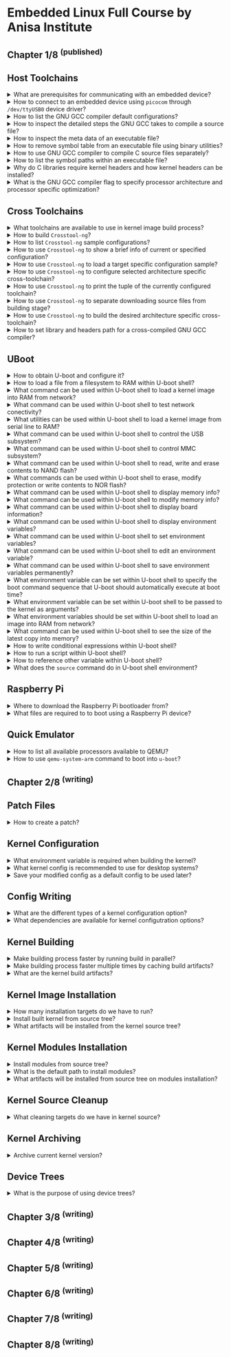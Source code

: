 # Embedded Linux Full Course by Anisa Institute

## Chapter 1/8 <sup>(published)</sup>

## Host Toolchains

<details>
<summary>What are prerequisites for communicating with an embedded device?</summary>

> **Description**
>
> The board should be physically connected to the host using USB to Serial
> cable.
>
> The program which can be used to connect the board with a TTY are as follows:
>
> * minicom
> * picocom
> * gtkterm
> * putty
> * screen
> * tio
>
> ---
> **Resources**
> - Embedded Linux Full Course - 3:25:00
> ---
> **References**
> ---
</details>

<details>
<summary>How to connect to an embedded device using <code>picocom</code> through <code>/dev/ttyUSB0</code> device driver?</summary>

> ```sh
> picocom --baud 115200 /dev/ttyUSB0
> ``````
>
> In case you don't have enough permission to run this command, you need to add
> your user into the `dialout` group:
>
> ```sh
> usermod -G -a dialout brian
> ``````

> Origin: 14:55:00

> References:
---
</details>

<details>
<summary>How to list the GNU GCC compiler default configurations?</summary>

> ```sh
> gcc -v
> ``````

> Origin: 4:30:00

> References:
---
</details>

<details>
<summary>How to inspect the detailed steps the GNU GCC takes to compile a source file?</summary>

> ```sh
> gcc -v -o program source.c
> ``````

> Origin: 4:35:00

> References:
---
</details>

<details>
<summary>How to inspect the meta data of an executable file?</summary>

> ```sh
> file executable
> ``````

> Origin: 4:45:00

> References:
---
</details>

<details>
<summary>How to remove symbol table from an executable file using binary utilities?</summary>

> ```sh
> strip executable
> ``````

> Origin: 4:47:00

> References:
---
</details>

<details>
<summary>How to use GNU GCC compiler to compile C source files separately?</summary>

> ```sh
> gcc -c main.c
> gcc -c util.c
> gcc -o program main.o util.o
> ``````

> Origin: 4:55:00

> References:
---
</details>

<details>
<summary>How to list the symbol paths within an executable file?</summary>

> ```sh
> nm executable
> ``````

> Origin: 4:42:00

> References:
---
</details>

<details>
<summary>Why do C libraries require kernel headers and how kernel headers can be installed?</summary>

> C libraries and compiled programs need to interact with the kernel. Available
> system calls, many constant definitions and data structures are defined in
> kernel headers. Therefore, compiling C libraries require kernel headers.
>
> Kernel headers can be found in the kernel source tree in `include/uapi` and
> `arch/<arch>/include/uapi`. These headers can be included in C source files
> as `<linux>` and `<unistd>`.
>
> To install kernel headers, run the following `make` target in the kernel
> source tree:
>
> ```sh
> make headers_install
> ``````

> Origin: 5:00:00

> References:
---
</details>

<details>
<summary>What is the GNU GCC compiler flag to specify processor architecture and processor specific optimization?</summary>

> `-march` option is used to set processor architecture, e.g. armv6, armv7,
> aarch64, x86\_64, etc. `-mtune` option is used to set processor specific
> optimization, e.g. bcm2835, bcm2711, etc.
>
> ```sh
> gcc -march armv6 -mtune bcm2835 source.c
> ``````

> Origin: 5:50:00

> References:
---
</details>

## Cross Toolchains

<details>
<summary>What toolchains are available to use in kernel image build process?</summary>

> Some utilities automate the process of building the toolchains:
>
> * [Crosstool-ng](https://crosstool-ng.github.io)
> * [Buildroot](https://buildroot.org)
> * [PTXdist](https://ptxdist.org)
> * [OpenEmbedded](https://openembedded.org) and [Yocto project](https://yoctoproject.org)

> Origin: 5:59:00

> References:
---
</details>

<details>
<summary>How to build <code>Crosstool-ng</code>?</summary>

> ```sh
> git clone https://github.com/crosstool-ng/crosstool-ng.git
> cd crosstool-ng
> ./bootstrap
> ./configure --prefix $HOME/.local
> make -j8
> make install
> ``````

> Origin: 6:02:00

> References:
---
</details>

<details>
<summary>How to list <code>Crosstool-ng</code> sample configurations?</summary>

> ```sh
> ct-ng list-samples
> ``````

> Origin: 6:04:00

> References:
---
</details>

<details>
<summary>How to use <code>Crosstool-ng</code> to show a brief info of current or specified configuration?</summary>

> Prefix target with `show-` to see the configuration information:
>
> ```sh
> ct-ng show-armv6-unknown-linux-gnueabihf
> ``````
>
> Or just run `show-config` to see the current configuration information:
>
> ```sh
> ct-ng show-config
> ``````
>
> Note that `.config` file should be available in the later case.

> Origin: 6:05:00

> References:
---
</details>

<details>
<summary>How to use <code>Crosstool-ng</code> to load a target specific configuration sample?</summary>

> ```sh
> ct-ng armv6-unknown-linux-gnueabihf
> ``````

> Origin: 6:05:00

> References:
---
</details>

<details>
<summary>How to use <code>Crosstool-ng</code> to configure selected architecture specific cross-toolchain?</summary>

> Crosstool-ng uses kernel build system `Kbuild` and kernel configuration
> system `Kconfig` to configure and build the cross-toolchain.
>
> ```sh
> ct-ng menuconfig
> ct-ng nconfig
> ct-ng qtconfig
> ``````

> Origin: 6:03:00

> References:
---
</details>

<details>
<summary>How to use <code>Crosstool-ng</code> to print the tuple of the currently configured toolchain?</summary>

> ```sh
> ct-ng show-tuple
> ``````

> Origin: 6:03:00

> References:
---
</details>

<details>
<summary>How to use <code>Crosstool-ng</code> to separate downloading source files from building stage?</summary>

> ```sh
> ct-ng source
> ``````

> Origin:

> References:
---
</details>

<details>
<summary>How to use <code>Crosstool-ng</code> to build the desired architecture specific cross-toolchain?</summary>

> Indicate a the number of parallel jobs behind the `build` target after a dot:
>
> ```sh
> ct-ng build.8
> ``````

> Origin: 6:04:00

> References:
---
</details>

<details>
<summary>How to set library and headers path for a cross-compiled GNU GCC compiler?</summary>

> ```sh
> ${CROSS_COMPILE}gcc -L$(${CROSS_COMPILE}gcc -print-sysroot)/lib -I$(${CROSS_COMPILE}gcc -print-sysroot)/include -march armv6 -mtune bcm2835 -o program source.c
> ``````

> Origin: 8:20:00

> References:
---
</details>

## UBoot

<details>
<summary>How to obtain U-boot and configure it?</summary>

> Obtain the U-boot source tree from GitHub:
>
> ```sh
> git clone https://github.com/u-boot/u-boot.git
> cd u-boot
> ``````
>
> Configuration files are stored in `configs/` directory.
>
> To check if your desired board is already supported by U-boot, check if there is a match for that board in the `boards.cfg` file.
>
> To use one of the configuration entries in `configs/` use `make` utility:
>
> ```sh
> make CROSS_COMPILE=$(arm-unknown-linux-gnueabihf-gcc -print-sysroot) ARCH=armv6 raspberrypizero_defconfig
> make CROSS_COMPILE=$(arm-unknown-linux-gnueabihf-gcc -print-sysroot) ARCH=armv6 menuconfig
> ``````

> Origin: 9:32:00

> References:
---
</details>

<details>
<summary>How to load a file from a filesystem to RAM within U-boot shell?</summary>

> There are as many tools as there are filesystems to load an image into RAM:
>
> *FAT filesystem*
> ```uboot
> fatload usb 0:1 0x21000000 zImage
> ``````
>
> *EXT4 filesystem*
> ```uboot
> ext4load usb 0:1 0x21000000 zImage
> ``````
>
> There are similarly other tools:
>
> * fatinfo,  fatls,  fatsize,  fatwrite, ...
> * ext2info, ext2ls, ext2size, ext2write,...
> * ext3info, ext3ls, ext3size, ext3write,...
> * ext4info, ext4ls, ext4size, ext4write,...
> * sqfsinfo, sqfsls, sqfssize, sqfswrite,...

> Origin: 10:07:00

> References:
---
</details>

<details>
<summary>What command can be used within U-boot shell to load a kernel image into RAM from network?</summary>

> ```uboot
> tftp
> ``````

> Origin: 10:11:00

> References:
---
</details>

<details>
<summary>What command can be used within U-boot shell to test network conectivity?</summary>

> ```uboot
> ping
> ``````

> Origin: 10:12:00

> References:
---
</details>

<details>
<summary>What utilities can be used within U-boot shell to load a kernel image from serial line to RAM?</summary>

> `loads`, `loadb`, `loady` commands.

> Origin: 10:13:00

> References:
---
</details>

<details>
<summary>What command can be used within U-boot shell to control the USB subsystem?</summary>

> ```uboot
> ping
> ``````

> Origin: 10:14:00

> References:
---
</details>

<details>
<summary>What command can be used within U-boot shell to control MMC subsystem?</summary>

> ```uboot
> mmc
> ``````

> Origin: 10:15:00

> References:
---
</details>

<details>
<summary>What command can be used within U-boot shell to read, write and erase contents to NAND flash?</summary>

> ```uboot
> nand
> ``````

> Origin: 10:15:00

> References:
---
</details>

<details>
<summary>What commands can be used within U-boot shell to erase, modify protection or write contents to NOR flash?</summary>

> ```uboot
> erase
> protect
> cp
> ``````

> Origin: 10:16:00

> References:
---
</details>

<details>
<summary>What command can be used within U-boot shell to display memory info?</summary>

> ```uboot
> md
> ``````

> Origin: 10:15:00

> References:
---
</details>

<details>
<summary>What command can be used within U-boot shell to modify memory info?</summary>

> ```uboot
> mm
> ``````

> Origin: 10:15:00

> References:
---
</details>

<details>
<summary>What command can be used within U-boot shell to display board information?</summary>

> ```uboot
> bdinfo
> ``````

> Origin: 10:16:00

> References:
---
</details>

<details>
<summary>What command can be used within U-boot shell to display environment variables?</summary>

> ```uboot
> printenv
> printenv <variable-name>
> ``````

> Origin: 10:19:00

> References:
---
</details>

<details>
<summary>What command can be used within U-boot shell to set environment variables?</summary>

> ```uboot
> setenv <variable-name> <variable-value>
> ``````

> Origin 10:20:00

> References:
---
</details>

<details>
<summary>What command can be used within U-boot shell to edit an environment variable?</summary>

> ```uboot
> editenv <variable-name>
> ``````

> Origin: 10:20:00

> References:
---
</details>

<details>
<summary>What command can be used within U-boot shell to save environment variables permanently?</summary>

> ```uboot
> saveenv
> ``````

> Origin: 10:20:00

> References:
---
</details>

<details>
<summary>What environment variable can be set within U-boot shell to specify the boot command sequence that U-boot should automatically execute at boot time?</summary>

> Commands will be executed after a configurable delay `bootdelay`, if process
> is not interrupted.
>
> ```uboot
> setenv bootcmd 'tftp 0x21000000 zImage; tftp 0x22000000 dtb; bootz 0x21000000 - 0x22000000'
> ``````

> Origin: 10:22:00

> References:
---
</details>

<details>
<summary>What environment variable can be set within U-boot shell to be passed to the kernel as arguments?</summary>

> ```uboot
> setenv bootargs ''
> ``````

> Origin: 10:23:00

> References:
---
</details>

<details>
<summary>What environment variables should be set within U-boot shell to load an image into RAM from network?</summary>

> * `serverip`
> * `ipaddr`
> * `netmask`
> * `ethaddr`

> Origin: 10:24:00

> References:
---
</details>

<details>
<summary>What command can be used within U-boot shell to see the size of the latest copy into memory?</summary>

> After using `tftp`, `fatload`, `nand read...`, etc. commands, the size of
> copy can be seen by:
>
> ```uboot
> filesize
> ``````

> Origin: 10:24:00

> References:
---
</details>

<details>
<summary>How to write conditional expressions within U-boot shell?</summary>

> U-boot shell uses the same conditional expression as Bash:
>
> ```uboot
> setenv mmc-boot 'if fatload mmc 0 80000000 boot.ini; then source; else if fatload mmc 0 80000000 zImage; then run mmc-do-boot; fi; fi'
> ``````

> Origin: 10:25:00

> References:
---
</details>

<details>
<summary>How to run a script within U-boot shell?</summary>

> ```uboot
> setenv <variable-name> <script-body>
> run <variable-name>
> ``````

> Origin: 10:25:00

> References:
---
</details>

<details>
<summary>How to reference other variable within U-boot shell?</summary>

> The same way that Unix shell references variables using braces:
>
> ```uboot
> ${variable-name}
> ``````

> Origin: 10:25:00

> References:
---
</details>

<details>
<summary>What does the <code>source</code> command do in U-boot shell environment?</summary>

> When a command is used to load some file into RAM as follows:
>
> ```uboot
> fatload mmc 0 80000000 boot.ini
> ``````
>
> Then by executing `source` command, the contents within `boot.ini` file which
> was recently loaded will be read. This file should obbey the syntax of U-boot
> shell variables. By reading these variables, the boot sequence can be changed
> accordingly.

> Origin: 10:34:00

> References:
---
</details>

## Raspberry Pi

<details>
<summary>Where to download the Raspberry Pi bootloader from?</summary>

> The official `raspbberypi` repository holds the `boot` directory where
> `start.elf` file and the device tree files can be found:
>
> ```sh
> wget -c 'https://github.com/raspberrypi/firmware/blob/master/boot/start.elf'
> wget -c 'https://github.com/raspberrypi/firmware/blob/master/boot/bcm2708-rpi-zero.dtb'
> ``````

> Origin: 11:18:00

> References:
---
</details>

<details>
<summary>What files are required to to boot using a Raspberry Pi device?</summary>

> 1. Boot loader (Raspberry Pi specific SPL)
> 2. Kernel image
> 3. Device trees
>
> First download Raspberry Pi device specific SPL and device tree binary files.
>
> ```sh
> wget -c 'https://github.com/raspberrypi/firmware/blob/master/boot/start.elf'
> wget -c 'https://github.com/raspberrypi/firmware/blob/master/boot/bcm2708-rpi-zero.dtb'
> ``````
>
> Then partition the SD card which is used to attach to the device:
>
> ```sh
> fdisk /dev/sda
> ``````
>
> Create a 100M sized partition and set the bootable flag.
> Then format that bootable partition with vfat filesystem:
>
> ```sh
> mkfs -t vfat /dev/sda1
> ``````
>
> Mount it and then copy `u-boot.bin`, `start.elf` (raspberrypi repository),
> `bcm2708-rpi-zero.dtb` (raspbberypi repository) files into the filesystem:
>
> ```sh
> mount /dev/sda1 /mnt
> cp * /mnt
> umount /mnt
> ``````

> Origin: 11:18:00

> References:
---
</details>

## Quick Emulator

<details>
<summary>How to list all available processors available to QEMU?</summary>

> ```sh
> qemu-system-arm --machine help
> ``````

> Origin: 13:17:00

> References:
---
</details>

<details>
<summary>How to use <code>qemu-system-arm</code> command to boot into <code>u-boot</code>?</summary>

> ```sh
> qemu-system-arm --machine raspi0 --nographic --kernel u-boot
> ``````

> Origin: 13:18:00

> References:
---
</details>

## Chapter 2/8 <sup>(writing)</sup>

## Patch Files

<details>
<summary>How to create a patch?</summary>

> git format-patch
>
> ---
> Resources:
> - Embedded Linux Full Course by Anisa Institute - 14:55:00
> ---
> References:
> ---
</details>

## Kernel Configuration

<details>
<summary>What environment variable is required when building the kernel?</summary>

> **Description**
>
> ```sh
> export ARCH=arm
> export CROSS_COMPILE=arm-black-linux-gnueabi-
> ``````
>
> ---
> **Resources**
> - Embedded Linux Full Course by Anisa Institute - 15:08:00
> ---
> **References**
> ---
</details>

<details>
<summary>What kernel config is recommended to use for desktop systems?</summary>

> **Description**
>
> ```sh
> cp /boot/config-$(uname -r) .config
> zcat /proc/config.gz > .config
> ``````
>
> ---
> **Resources**
> - Embedded Linux Full Course by Anisa Institute - 15:10:00
> ---
> **References**
> ---
</details>

<details>
<summary>Save your modified config as a default config to be used later?</summary>

> **Description**
>
> ```sh
> make savedefconfig
> mv defconfig arch/<arch>/configs/custom_defconfig
> ``````
>
> ---
> **Resources**
> - Embedded Linux Full Course by Anisa Institute - 15:20:00
> ---
> **References**
> ---
</details>

## Config Writing

<details>
<summary>What are the different types of a kernel configuration option?</summary>

> **Description**
>
> * `bool`: `true`, `false`
> * `tristate`: `true`, `module`, `false`
> * `int`
> * `hex`: `CONFIG_PAGE_OFFSET=0xC0000000`
> * `string`: `CONFIG_LOCAL_VERSION=-no-network`
>
> ```config
> menuconfig ATA
>     tristate "Serial ATA and Parallel ATA drivers (libata)"
> ``````
>
> ---
> **Resources**
> - Embedded Linux Full Course by Anisa Institute - 15:27:00
> ---
> **References**
> ---
</details>

<details>
<summary>What dependencies are available for kernel configutration options?</summary>

> **Description**
>
> * `depends on`: option B that depends on option A is not visible until option
>   A is enabled.
> * `select`: option B that depends on option A, when option A is enabled,
>   option B is automatically enabled.
>
> ```config
> menuconfig ATA
>     tristate "Serial ATA and Parallel ATA drivers (libata)"
>     depends on HAS_IOMEM
>     depends on BLOCK
>     select SCSI
>     select GLOB
> ``````
>
> ---
> **Resources**
> - Embedded Linux Full Course by Anisa Institute - 15:28:00
> ---
> **References**
> ---
</details>

## Kernel Building

<details>
<summary>Make building process faster by running build in parallel?</summary>

> **Description**
>
> ```sh
> make -j8
> ``````
>
> ---
> **Resources**
> - Embedded Linux Full Course by Anisa Institute - 15:38:00
> ---
> **References**
> ---
</details>

<details>
<summary>Make building process faster multiple times by caching build artifacts?</summary>

> **Description**
>
> ```sh
> export CROSS_COMPILE="ccache arm-black-linux-gnueabi-"
> ``````
>
> ---
> **Resources**
> - Embedded Linux Full Course by Anisa Institute - 15:39:00
> ---
> **References**
> ---
</details>

<details>
<summary>What are the kernel build artifacts?</summary>

> **Description**
>
> * `vmlinuz`: raw uncompressed kernel image for debugging
> * `arch/<arch>/boot/\*Image`: `(bzImage, zImage, Image.gz)` final and usually compressed kernel image that can be booted
> * `arch/<arch>/boot/dts/\*.dtb`: compiled device tree files
> * `.ko`: kernel object files spread over the kernel source tree
>
> ---
> **Resources**
> - Embedded Linux Full Course by Anisa Institute - 15:40:00
> ---
> **References**
> ---
</details>

## Kernel Image Installation

<details>
<summary>How many installation targets do we have to run?</summary>

> **Description**
>
> * `make install`
> * `make modules_install`
> * `make headers_install`
> * `make dtb_install`
>
> ---
> **Resources**
> - Embedded Linux Full Course by Anisa Institute - 15:45:00
> ---
> **References**
> ---
</details>

<details>
<summary>Install built kernel from source tree?</summary>

> **Description**
>
> ```sh
> make install
> ``````
>
> ---
> **Resources**
> - Embedded Linux Full Course by Anisa Institute - 15:43:00
> ---
> **References**
> ---
</details>

<details>
<summary>What artifacts will be installed from the kernel source tree?</summary>

> **Description**
>
> * `/boot/vmlinuz-<version>`: compressed kernel image, same as the one in `arch/<arch>/boot`
> * `/boot/System.map-<version>`: store kernel symbol addresses for debugging purposes
> * `/boot/config-<version>`: kernel configuration for this version
>
> ---
> **Resources**
> - Embedded Linux Full Course by Anisa Institute - 15:44:00
> ---
> **References**
> ---
</details>

## Kernel Modules Installation

<details>
<summary>Install modules from source tree?</summary>

> **Description**
>
> ```sh
> make modules_install
> ``````
>
> ---
> **Resources**
> - Embedded Linux Full Course by Anisa Institute - 15:46:00
> ---
> **References**
> ---
</details>

<details>
<summary>What is the default path to install modules?</summary>

> **Description**
>
> ```sh
> make INSTALL_MOD_PATH=/path/to/destination modules_install
> ``````
>
> ---
> **Resources**
> - Embedded Linux Full Course by Anisa Institute - 15:50:00
> ---
> **References**
> ---
</details>

<details>
<summary>What artifacts will be installed from source tree on modules installation?</summary>

> **Description**
>
> Artifacts will be installed in `/lib/modules/<version>/`:
>
> * `kernel/`: all `.ko` files in the same directory structure as in the source.
> * `modules.alias`, `modules.alias.bin`: used by udev to find drivers for devices.
> * `modules.dep`, `modules.dep.bin`: module dependencies mapping.
> * `modules.symbols`, `modules.symbols.bin`: tells which module a given symbol belongs to.
>
> ---
> **Resources**
> - Embedded Linux Full Course by Anisa Institute - 15:46:00
> ---
> **References**
> ---
</details>

## Kernel Source Cleanup

<details>
<summary>What cleaning targets do we have in kernel source?</summary>

> **Description**
>
> * `make clean`
> * `make mrproper`
> * `make distclean`
>
> ---
> **Resources**
> - Embedded Linux Full Course by Anisa Institute - 15:52:00
> ---
> **References**
> ---
</details>

## Kernel Archiving

<details>
<summary>Archive current kernel version?</summary>

> **Description**
>
> ```sh
> git archive --prefix=black-linux-6.2/ -o /tmp/black-linux-6.2.tar.gz 6.2
> ``````
>
> ---
> **Resources**
> - Embedded Linux Full Course by Anisa Institute - 17:06:00
> ---
> **References**
> ---
</details>

## Device Trees

<details>
<summary>What is the purpose of using device trees?</summary>

> **Description**
>
> ```sh
> ``````
>
> ---
> **Resources**
> - Embedded Linux Full Course by Anisa Institute - 17:33:00
> ---
> **References**
> ---
</details>

## Chapter 3/8 <sup>(writing)</sup>
## Chapter 4/8 <sup>(writing)</sup>
## Chapter 5/8 <sup>(writing)</sup>
## Chapter 6/8 <sup>(writing)</sup>
## Chapter 7/8 <sup>(writing)</sup>
## Chapter 8/8 <sup>(writing)</sup>
